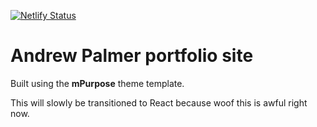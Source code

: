 [![Netlify Status](https://api.netlify.com/api/v1/badges/ce0758df-f820-4051-a785-b59dcc905fca/deploy-status)](https://app.netlify.com/sites/nifty-knuth-c1f72b/deploys)

# Andrew Palmer portfolio site

Built using the **mPurpose** theme template.

This will slowly be transitioned to React because woof this is awful right now.
